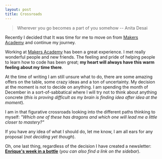 ```yaml
---
layout: post
title: Crossroads
---
```


> Wherever you go becomes a part of you somehow
-- Anita Desai

Recently I decided that It was time
for me to move on from [Makers Academy](http://makersacademy.com) and
continue my journey.

Working at [Makers Academy](http://makersacademy.com) has been a great
experience. I met really wonderful people and new friends. The feeling and
pride of helping people to learn how to code has been great; **my heart will
always have this warm feeling about my time there**.

At the time of writing I am still unsure what to do, there are some amazing
offers on the table, some crazy ideas and a ton of uncertainty. My decision 
at the moment is not to decide on anything. I am spending the month of
December in a sort-of-sabbatical where I will try not to think about anything
concrete (_this is proving difficult as my brain is finding idea after idea
at the moment_).

I am in that figurative crossroads looking into the different paths thinking
to myself: _"Which one of these has dragons and which one will lead me a 
little closer to mastery?"_

If you have any idea of what I should do, let me know, I am all ears for any
proposal (_not deciding yet though_).

Oh, one last thing, regardless of the decision I have created a newsletter:
**[Enrique's week in a bottle](https://tinyletter.com/ecomba)** (_you can
also find a link on the sidebar_).
